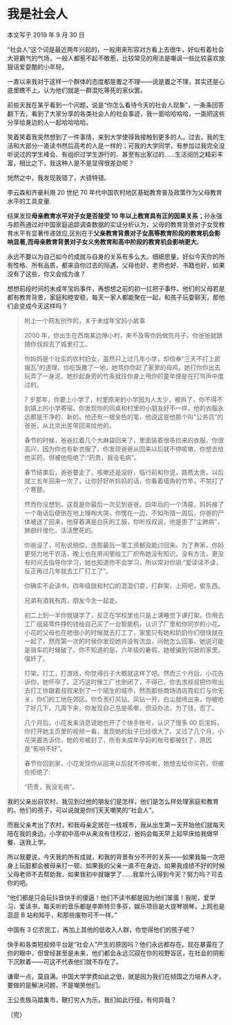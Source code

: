 # 我是社会人

本文写于 2019 年 9 月 30 日

“社会人”这个词是最近两年兴起的，一般用来形容对方看上去很牛，好似有着社会大哥霸气的气场，一般人都惹不起不敢惹，比较常见的用法是嘲讽一些比较喜欢放狠话爱耍酷的小年轻。

一直以来我对于这样一个群体的态度都是置之不理——说是置之不理，其实还是心底里瞧不上，认为他们就是一群混吃等死的家伙罢。

前些天我在某乎看到一个问题，说是“你怎么看待今天的社会人现象”，一条条回答翻下去，看到了大家分享的各类社会人的社会事迹，我一面哈哈哈哈，一面把这些分享给身边的人一起哈哈哈哈。

笑着笑着我突然想到了一件事情，来到大学使得我接触到更多的人。过去，我的生活和大部分一直读书然后高考的人是一样的；可我的大学同学，有参加过我完全没听说过的学生峰会、有组织过学生游行的、甚至有出家过的……生活阅历之精彩丰富，相比之下，我这种人是不是显得很差劲呢？

恍然之中，我发现我错了，大错特错。

李云森和齐豪利用 20 世纪 70 年代中国农村地区基础教育普及政策作为父母教育水平的工具变量.

结果发现**母亲教育水平对子女是否接受 10 年以上教育具有正的因果关系**；孙永强与颜燕通过对中国家庭追踪调查数据的实证分析认为，父母的教育背景对子女受教育水平有显著传递效应,区别在于**父亲教育背景对子女高等教育阶段的教育机会影响显著,而母亲教育背景对子女义务教育和高中阶段的教育机会影响更大**。

永远不要以为自己如今的成就与自身的关系有多么大。细细思量，好似今天你的所有性格、所有品质，都来自你过去的际遇，父母也好、老师也好、书籍也好，如果没有了这些，你又会成为谁？

想想前段时间的未成年宝妈事件，再想想之前的初一扛把子事件。他们的父母若是都有教育背景，家庭和睦安稳，每天一家人都能聚在一起，和孩子玩耍聊天，那他们会变成今天这样吗？

> 附上一个网友创作的，关于未成年宝妈小故事
>
> 2000 年，你出生在西南某边陲小村，来不及等你妈做完月子，你爸爸就跟随你叔叔去了城里打工。
>
> 你妈妈是个壮实的农村妇女，虽然只上过几年小学，却信奉“三天不打上房揭瓦”的道理。你吃饭撒了一地，她骂你你赶了家里的母鸡，她打你你出去玩弄了一身泥，她抄起身旁的竹条就往你身上甩你的童年便是在打骂声中度过的。
>
> 7 岁那年，你要上小学了，村里原来的小学因为人太少，被拆了，你不得不到镇上的小学寄宿。你发现你的同桌和村里的小朋友好不一样，他的衣服永远都是干净的、新的。他还有一根金色的笔，他说这是他那个叫“公务员”的爸爸，从北京出差带回来给他的。
>
> 春节的时候，爸爸扛着几个大麻袋回来了，里面装着很多捡来的衣服，你很高兴，因为你也有新衣服了。你发现爸爸从回来以后就不停咳嗽，你想去给他买药，但被他拒绝了:“药贵，我没毛病”。
>
> 春节结束后，爸爸要走了，咳嗽还是没好，临行前和你说，路费太贵，以后就三五年回来一次了，让你好好听妈妈的话，你看着墙角的竹竿，不禁打了个寒颤。
>
> 然而你没想到，这竟是你最后一次见到爸爸。四年后的一个清晨，妈妈接了一个电话后便倒在地上嚎啕大哭，你愣在一边，不知所措一周后，你爸的尸体被送了回来，他穿着满是白灰的工服，你听叔叔说，他是患了“尘肺病”，肺部纤维化，活活憋死的。
>
> 你爸没了，可别说赔偿，连那最后一笔工资都没能讨回来。为了养家，你妈更努力地干农活，晚上也在房间里给工厂织布她没有知识，没有方法，更没有时间去指导你学习，她也知道你不会学习，所以常对你说:“爱读读不读，反正再过几年就去工厂打工了”。
>
> 你确实不会读书，四年级就和村口的混混们耍，打群架，上网吧，偷东西。
>
> 兄弟有酒我有肉，朋友今生一起走。
>
> 初二上到一半你就辍学了，反正在学校里也只是上课睡觉下课打架。你用去工厂组装零件挣的钱给自己买了一台智能机，认识了厂里和你同岁的小花。小花的父母也在她很小的时候就去打工了，家里只有她和奶奶你们很快就在一起了，然而第一次的时候你发现她并没有流血，问她怎么回事，她说可能是骑车的时候破了。你不知道的是，六年级的暑假，她被骗到邻居的家里，强奸了。
>
> 打架，打工，打游戏，你觉得日子大概就这样了吧。然而三个月后，小花告诉你，她怀孕了。正巧这时候工厂也倒闭了，不得已，你去求叔叔把你带出去打工你跟着叔叔来到了一个陌生的城市，然而那些商场酒店霓虹灯与你无关，你们的工地在郊区，你负责打风钻。风钻一开，白尘就喷出来，你被呛了好几下，几周下来，你发现自己总是咳嗽，但没办法，为了钱，忍了。
>
> 几个月后，小花发来消息说她也开了个快手账号，认识了很多 00 后宝妈，你打开她主页里的视频一看，发现她的肚子已经很大了。又过了几个月，小花哭着告诉你，她的号被封了，所有未成年孕妈的账号都被封了，原因是“影响不好”。
>
> 春节你回到家，小花发现你从回来以后就不停咳嗽，她想去给你买药，但被你拒绝了:
>
> “药贵，我没毛病”。

我的父亲出自农村，我见到过他的朋友们是怎样，他们是怎么样处理家庭和教育的。他们的孩子，可以说就是你们天天嘲笑的“社会人”。

而我父亲考出了农村，和我母亲定居在一线城市，我从出生第一天开始他们就每天陪在我的身边，小学初中高中从来没有住校过，爸妈会每天早上起早床给我做早餐、送我上学。

所以我要说，今天我的所有成就，和我的背景有分不开的关系——如果我每一次把身上玩脏都会被母亲打一顿、如果我的父亲一直不在身边、如果我成绩不好的时候父母老师不去帮助我、如果我初中就辍学了……我拿什么得到今天？努力吗？可去你的吧。

“他们都是只会玩抖音快手的傻逼！他们不读书都是因为他们笨蛋！我呢，爱学习、爱读书，每天听的音乐都是李斯特贝多芬，娱乐项目是大提琴钢琴，上网也是逛逛 B 站和知乎，和那些废物可不一样。”

中国有 3 亿农民工，再加上其他的低收入人群，你觉得他们的孩子呢？

快手和各类短视频平台是“社会人”产生的原因吗？他们永远都存在。现在暴露在了你的眼中，但曾经甚至是未来，他们都会永远沉寂在你的视野盲区，在社会的阴影下沉默着——可这不代表他们就不存在了。

谦卑一点，莫自满。中国大学学费如此之低，就是因为我们在倾国之力培养人才。要做的是解决问题，不是嘲笑他们。

王公贵族马踏集市，鞭打穷人为乐，我们如此行径，有何异哉？

（完）
